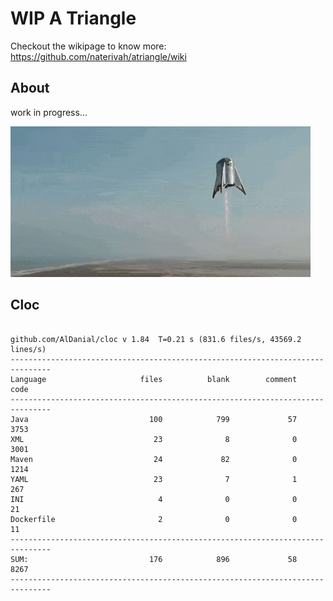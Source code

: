 # WIP A Triangle

  Checkout the wikipage to know more: https://github.com/naterivah/atriangle/wiki

  ## About
  work in progress...

  ![Screenshot](./docs/starhopper.gif?raw=true?style=center)

  ## Cloc 
 ``` 
 
github.com/AlDanial/cloc v 1.84  T=0.21 s (831.6 files/s, 43569.2 lines/s)
-------------------------------------------------------------------------------
Language                     files          blank        comment           code
-------------------------------------------------------------------------------
Java                           100            799             57           3753
XML                             23              8              0           3001
Maven                           24             82              0           1214
YAML                            23              7              1            267
INI                              4              0              0             21
Dockerfile                       2              0              0             11
-------------------------------------------------------------------------------
SUM:                           176            896             58           8267
------------------------------------------------------------------------------- 
 ```
